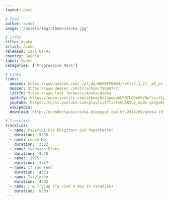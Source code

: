```yaml
---
layout: post

# Feed
author: kvnol
image: '/assets/img/albums/asoka.jpg'

# Infos
title: Asoka
artist: Asoka
released: 1971-01-01
country: Suécia
label: Sonet
categories: ['Progressive Rock']

# Links
links:
  amazon: https://www.amazon.com/-/pt/dp/B000FFNBW4/ref=sr_1_2?__mk_pt_BR=%C3%85M%C3%85%C5%BD%C3%95%C3%91&dchild=1&keywords=asoka&qid=1614450428&s=music&sr=1-2&tag=kvnol08-20
  deezer: https://www.deezer.com/br/album/79868772
  lastfm: https://www.last.fm/music/Asoka/Asoka
  spotify: https://open.spotify.com/album/0stLpepokLP9ILQRnGbVQw?si=tIpiH2mJQZCOYlqsOxXC2g
  youtube: https://music.youtube.com/playlist?list=OLAK5uy_npQI-ge3ywQPf6AKZCH_-cPZx4DNy0vkI
  wikipedia:
  download: http://murodoclassicrock4.blogspot.com.br/2014/09/asoka-1971.html

# Tracklist
tracklist:
  - name: Psykfoni För Ekogitarr Och Poporkester
    duration: '5:35'
  - name: Leave Me
    duration: '3:32'
  - name: Svensson Blues
    duration: '3:25'
  - name: '1975'
    duration: '3:47'
  - name: If You Feel
    duration: '4:23'
  - name: Tvivlaren
    duration: '4:33'
  - name: I'm Trying (To Find A Way To Paradise)
    duration: '9:03'
---
```

